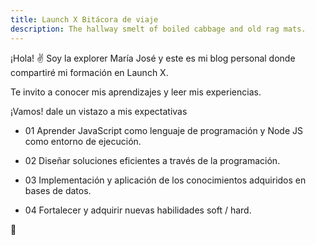 ```yaml
---
title: Launch X Bitácora de viaje
description: The hallway smelt of boiled cabbage and old rag mats.
---
```


¡Hola! ✌️  Soy la explorer María José y este es mi blog personal donde compartiré mi formación en Launch X.

Te invito a conocer mis aprendizajes y leer mis experiencias.


¡Vamos! dale un vistazo a mis expectativas

- 01 Aprender JavaScript como lenguaje de programación y  Node JS como entorno de ejecución.

- 02 Diseñar soluciones eficientes a través de la programación. 

- 03 Implementación y aplicación de los conocimientos adquiridos en bases de datos.

- 04 Fortalecer y adquirir nuevas habilidades soft / hard.

🚀

